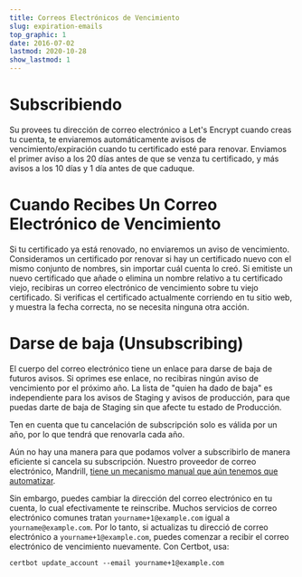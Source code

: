 ```yaml
---
title: Correos Electrónicos de Vencimiento
slug: expiration-emails
top_graphic: 1
date: 2016-07-02
lastmod: 2020-10-28
show_lastmod: 1
---
```



# Subscribiendo

Su provees tu dirección de correo electrónico a Let's Encrypt cuando creas tu cuenta, te enviaremos automáticamente avisos de vencimiento/expiración cuando tu certificado esté para renovar. Enviamos el primer aviso a los 20 días antes de que se venza tu certificado, y más avisos a los 10 días y 1 día antes de que caduque.

# Cuando Recibes Un Correo Electrónico de Vencimiento

Si tu certificado ya está renovado, no enviaremos un aviso de vencimiento. Consideramos un certificado por renovar si hay un certificado nuevo con el mismo conjunto de nombres, sin importar cuál cuenta lo creó. Si emitiste un nuevo certificado que añade o elimina un nombre relativo a tu certificado viejo, recibiras un correo electrónico de vencimiento sobre tu viejo certificado. Si verificas el certificado actualmente corriendo en tu sitio web, y muestra la fecha correcta, no se necesita ninguna otra acción.

# Darse de baja (Unsubscribing)

El cuerpo del correo electrónico tiene un enlace para darse de baja de futuros avisos. Si oprimes ese enlace, no recibiras ningún aviso de vencimiento por el próximo año. La lista de "quien ha dado de baja" es independiente para los avisos de Staging y avisos de producción, para que puedas darte de baja de Staging sin que afecte tu estado de Producción.

Ten en cuenta que tu cancelación de subscripción solo es válida por un año, por lo que tendrá que renovarla cada año.

Aún no hay una manera para que podamos volver a subscribirlo de manera eficiente si cancela su subscripción. Nuestro proveedor de correo electrónico, Mandrill, [tiene un mecanismo manual que aún tenemos que automatizar](https://mandrill.zendesk.com/hc/en-us/articles/360039299913).

Sin embargo, puedes cambiar la dirección del correo electrónico en tu cuenta, lo cual efectivamente te reinscribe. Muchos servicios de correo electrónico comunes tratan `yourname+1@example.com` igual a `yourname@example.com`. Por lo tanto, si actualizas tu direcció de correo electrónico a `yourname+1@example.com`, puedes comenzar a recibir el correo electrónico de vencimiento nuevamente. Con Certbot, usa:

`certbot update_account --email yourname+1@example.com`
